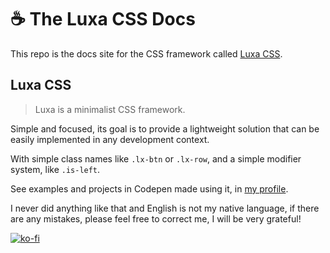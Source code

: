 # :coffee: The Luxa CSS Docs

This repo is the docs site for the CSS framework called [Luxa CSS](https://github.com/luxonauta/luxa).

## Luxa CSS

> Luxa is a minimalist CSS framework.

Simple and focused, its goal is to provide a lightweight solution that can be easily implemented in any development context.

With simple class names like `.lx-btn` or `.lx-row`, and a simple modifier system, like `.is-left`.

See examples and projects in Codepen made using it, in [my profile](https://codepen.io/luxonauta).

I never did anything like that and English is not my native language, if there are any mistakes, please feel free to correct me, I will be very grateful!

[![ko-fi](https://www.ko-fi.com/img/githubbutton_sm.svg)](https://ko-fi.com/L3L72U71G)
